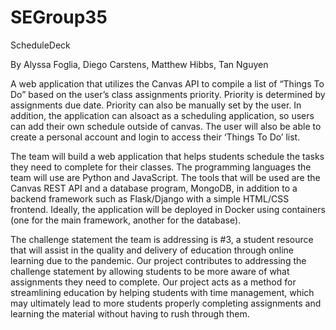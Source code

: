 # SEGroup35
 
ScheduleDeck

By Alyssa Foglia, Diego Carstens, Matthew Hibbs, Tan Nguyen


A web application that utilizes the Canvas API to compile a list of “Things To Do” based on the user’s class assignments priority. Priority is determined by assignments due date. Priority can also be manually set by the user. In addition, the application can alsoact as a scheduling application, so users can add their own schedule outside of canvas. The user will also be able to create a personal account and login to access their ‘Things To Do’ list.

The team will build a web application that helps students schedule the tasks they need to complete for their classes. The programming languages the team will use are Python and JavaScript. The tools that will be used are the Canvas REST API and a database program, MongoDB, in addition to a backend framework such as Flask/Django with a simple HTML/CSS frontend. Ideally, the application will be deployed in Docker using containers (one for the main framework, another for the database).

The challenge statement the team is addressing is #3, a student resource that will assist in the quality and delivery of education through online learning due to the pandemic. Our project contributes to addressing the challenge statement by allowing students to be more aware of what assignments they need to complete. Our project acts as a method for streamlining education by helping students with time management, which may ultimately lead to more students properly completing assignments and learning the material without having to rush through them.
